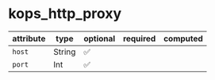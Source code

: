 # kops_http_proxy

| attribute | type | optional | required | computed |
| --- | --- | --- | --- | --- |
| `host` | String | :white_check_mark: |  |  |
| `port` | Int | :white_check_mark: |  |  |
